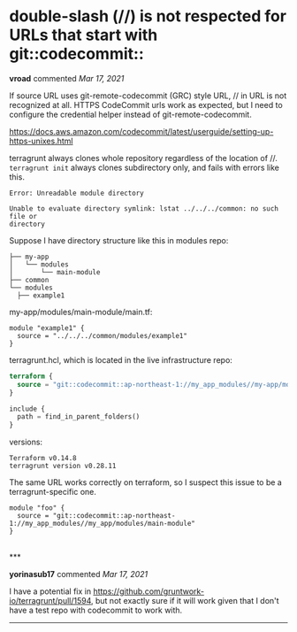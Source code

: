 # double-slash (//) is not respected for URLs that start with git::codecommit::<region>

**vroad** commented *Mar 17, 2021*

If source URL uses git-remote-codecommit (GRC) style URL, // in URL is not recognized at all. HTTPS CodeCommit urls work as expected, but I need to configure the credential helper instead of git-remote-codecommit.

https://docs.aws.amazon.com/codecommit/latest/userguide/setting-up-https-unixes.html

terragrunt always clones whole repository regardless of the location of //. `terragrunt init` always clones subdirectory only, and fails with errors like this.
```
Error: Unreadable module directory

Unable to evaluate directory symlink: lstat ../../../common: no such file or
directory
```

Suppose I have directory structure like this in modules repo:
```
├── my-app
│   └── modules
│       └── main-module
├── common
└── modules
  ├── example1
```

my-app/modules/main-module/main.tf:
```
module "example1" {
  source = "../../../common/modules/example1"
}
```

terragrunt.hcl, which is located in the live infrastructure repo:
```terraform
terraform {
  source = "git::codecommit::ap-northeast-1://my_app_modules//my-app/modules/main-module?ref=master"
}

include {
  path = find_in_parent_folders()
}
```

versions:
```
Terraform v0.14.8
terragrunt version v0.28.11
```

The same URL works correctly on terraform, so I suspect this issue to be a terragrunt-specific one.

```
module "foo" {
  source = "git::codecommit::ap-northeast-1://my_app_modules//my_app/modules/main-module"
}
```
<br />
***


**yorinasub17** commented *Mar 17, 2021*

I have a potential fix in https://github.com/gruntwork-io/terragrunt/pull/1594, but not exactly sure if it will work given that I don't have a test repo with codecommit to work with.
***

